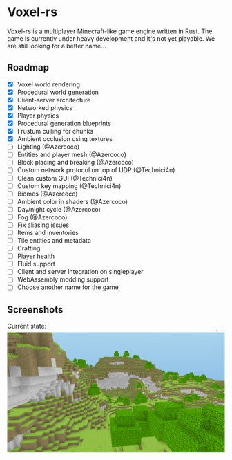 # Voxel-rs
Voxel-rs is a multiplayer Minecraft-like game engine written in Rust.
The game is currently under heavy development and it's not yet playable.
We are still looking for a better name...

## Roadmap
- [x] Voxel world rendering
- [x] Procedural world generation
- [x] Client-server architecture
- [x] Networked physics
- [x] Player physics
- [x] Procedural generation blueprints
- [x] Frustum culling for chunks
- [x] Ambient occlusion using textures
- [ ] Lighting (@Azercoco)
- [ ] Entities and player mesh (@Azercoco)
- [ ] Block placing and breaking (@Azercoco)
- [ ] Custom network protocol on top of UDP (@Technici4n)
- [ ] Clean custom GUI (@Technici4n)
- [ ] Custom key mapping (@Technici4n)
- [ ] Biomes (@Azercoco)
- [ ] Ambient color in shaders (@Azercoco)
- [ ] Day/night cycle (@Azercoco)
- [ ] Fog (@Azercoco)
- [ ] Fix aliasing issues
- [ ] Items and inventories
- [ ] Tile entities and metadata
- [ ] Crafting
- [ ] Player health
- [ ] Fluid support
- [ ] Client and server integration on singleplayer
- [ ] WebAssembly modding support
- [ ] Choose another name for the game

## Screenshots
Current state:
![Current state](screenshots/20191107.png)
